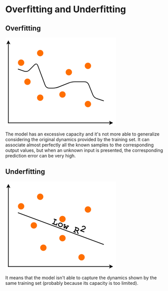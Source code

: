 # Overfitting and Underfitting

## Overfitting 

![](../.gitbook/assets/overfitting.png)

The model has an excessive capacity and it's not more able to generalize considering the original dynamics provided by the training set. It can associate almost perfectly all the known samples to the corresponding output values, but when an unknown input is presented, the corresponding prediction error can be very high. 

## Underfitting

![](../.gitbook/assets/underfitting.png)

It means that the model isn't able to capture the dynamics shown by the same training set \(probably because its capacity is too limited\).





